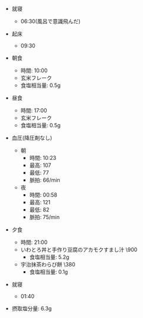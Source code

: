 - 就寝
  - 06:30(風呂で意識飛んだ)
- 起床
  - 09:30
- 朝食
  - 時間: 10:00
  - 玄米フレーク
  - 食塩相当量: 0.5g
- 昼食
  - 時間: 17:00
  - 玄米フレーク
  - 食塩相当量: 0.5g
- 血圧(降圧剤なし)
  - 朝
    - 時間: 10:23
    - 最高: 107
    - 最低: 77
    - 脈拍: 66/min
  - 夜
    - 時間: 00:58
    - 最高: 121
    - 最低: 82
    - 脈拍: 75/min
- 夕食
  - 時間: 21:00
  - いわとろ丼と手作り豆腐のアカモクすまし汁 \900
    - 食塩相当量: 5.2g
  - 宇治抹茶わらび餅 \380
    - 食塩相当量: 0.1g
- 就寝
  - 01:40

- 摂取塩分量: 6.3g
